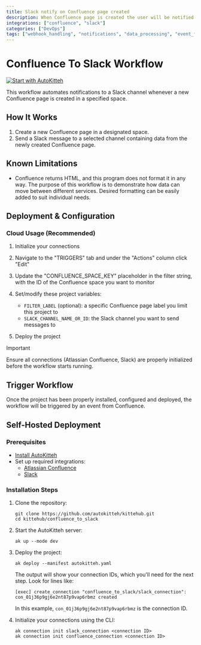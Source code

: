 ```yaml
---
title: Slack notify on Confluence page created
description: When Confluence page is created the user will be notified on Slack
integrations: ["confluence", "slack"]
categories: ["DevOps"]
tags: ["webhook_handling", "notifications", "data_processing", "event_filtering"]
---
```



# Confluence To Slack Workflow 

[![Start with AutoKitteh](https://autokitteh.com/assets/autokitteh-badge.svg)](https://app.autokitteh.cloud/template?template-name=confluence_to_slack)

This workflow automates notifications to a Slack channel whenever a new Confluence page is created in a specified space.

## How It Works

1. Create a new Confluence page in a designated space.
2. Send a Slack message to a selected channel containing data from the newly created Confluence page.

## Known Limitations

- Confluence returns HTML, and this program does not format it in any way. The purpose of this workflow is to demonstrate how data can move between different services. Desired formatting can be easily added to suit individual needs.

## Deployment & Configuration

### Cloud Usage (Recommended)

1. Initialize your connections
2. Navigate to the "TRIGGERS" tab and under the "Actions" column click "Edit"
3. Update the "CONFLUENCE_SPACE_KEY" placeholder in the filter string, with the ID of the Confluence space you want to monitor
4. Set/modify these project variables:

   - `FILTER_LABEL` (optional): a specific Confluence page label you limit this project to
   - `SLACK_CHANNEL_NAME_OR_ID`: the Slack channel you want to send messages to

5. Deploy the project

> [!IMPORTANT]
> Ensure all connections (Atlassian Confluence, Slack) are properly initialized before the workflow starts running.

## Trigger Workflow

Once the project has been properly installed, configured and deployed, the workflow will be triggered by an event from Confluence.

## Self-Hosted Deployment

### Prerequisites

- [Install AutoKitteh](https://docs.autokitteh.com/get_started/install)
- Set up required integrations:
  - [Atlassian Confluence](https://docs.autokitteh.com/integrations/atlassian)
  - [Slack](https://docs.autokitteh.com/integrations/slack)

### Installation Steps

1. Clone the repository:
   ```shell
   git clone https://github.com/autokitteh/kittehub.git
   cd kittehub/confluence_to_slack
   ```

2. Start the AutoKitteh server:
   ```shell
   ak up --mode dev
   ```

3. Deploy the project:
   ```shell
   ak deploy --manifest autokitteh.yaml
   ```

   The output will show your connection IDs, which you'll need for the next step. Look for lines like:
   ```shell
   [exec] create_connection "confluence_to_slack/slack_connection": con_01j36p9gj6e2nt87p9vap6rbmz created
   ```
   
   In this example, `con_01j36p9gj6e2nt87p9vap6rbmz` is the connection ID.

4. Initialize your connections using the CLI:
   ```shell
   ak connection init slack_connection <connection ID>
   ak connection init confluence_connection <connection ID>
   ```
